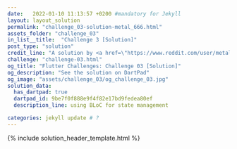 ```yaml
---
date:   2022-01-10 11:13:57 +0200 #mandatory for Jekyll
layout: layout_solution
permalink: "challenge_03-solution-metal_666.html"
assets_folder: "challenge_03"
in_list__title:  "Challenge 3 [Solution]"
post_type: "solution"
credit_line: "A solution by <a href=\"https://www.reddit.com/user/metal_666\" target=\"_blank\">metal_666</a>"
challenge: "challenge-03.html"
og_title: "Flutter Challenges: Challenge 03 [Solution]"
og_description: "See the solution on DartPad"
og_image: "assets/challenge_03/og_challenge_03.jpg"
solution_data:
  has_dartpad: true
  dartpad_id: 9be7f0f888e9f4f82e17bd9fedea80ef
  description_line: using BLoC for state management

categories: jekyll update # ?
---
```

{% include solution_header_template.html  %}
